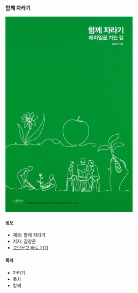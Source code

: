 ### 함께 자라기

<img src="img.png" width="400">


#### 정보
- 제목: 함께 자라기
- 저자: 김창준
- [교보문고 바로 가기](https://product.kyobobook.co.kr/detail/S000001033071)

#### 목차
- 자라기
- 목차
- 함께

